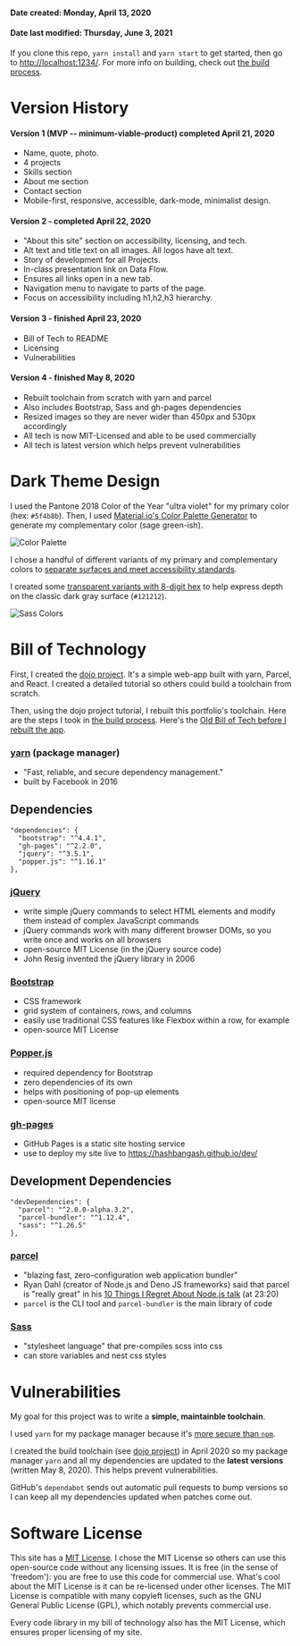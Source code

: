 #### Date created: Monday, April 13, 2020
#### Date last modified: Thursday, June 3, 2021

If you clone this repo, `yarn install` and `yarn start` to get started, then go to <http://localhost:1234/>. For more info on building, check out [the build process](/v4_build.md).

# Version History

#### Version 1 (MVP -- minimum-viable-product) completed April 21, 2020
  - Name, quote, photo.
  - 4 projects
  - Skills section
  - About me section
  - Contact section
  - Mobile-first, responsive, accessible, dark-mode, minimalist design.

#### Version 2 - completed April 22, 2020
  - "About this site" section on accessibility, licensing, and tech.
  - Alt text and title text on all images. All logos have alt text.
  - Story of development for all Projects.
  - In-class presentation link on Data Flow.
  - Ensures all links open in a new tab.
  - Navigation menu to navigate to parts of the page.
  - Focus on accessibility including h1,h2,h3 hierarchy.

#### Version 3 - finished April 23, 2020
  - Bill of Tech to README
  - Licensing
  - Vulnerabilities

#### Version 4 - finished May 8, 2020
  - Rebuilt toolchain from scratch with yarn and parcel
  - Also includes Bootstrap, Sass and gh-pages dependencies
  - Resized images so they are never wider than 450px and 530px accordingly
  - All tech is now MIT-Licensed and able to be used commercially
  - All tech is latest version which helps prevent vulnerabilities

# Dark Theme Design

I used the Pantone 2018 Color of the Year "ultra violet" for my primary color (hex: `#5f4b8b`). Then, I used [Material.io's Color Palette Generator](https://material.io/design/color/the-color-system.html#tools-for-picking-colors) to generate my complementary color (sage green-ish).

![Color Palette](https://user-images.githubusercontent.com/22508682/81463195-93870a00-9185-11ea-8fd8-a2a7f0fe3f0b.png)

I chose a handful of different variants of my primary and complementary colors to [separate surfaces and meet accessibility standards](https://material.io/design/color/dark-theme.html).

I created some [transparent variants with 8-digit hex](https://css-tricks.com/8-digit-hex-codes/) to help express depth on the classic dark gray surface (`#121212`).

![Sass Colors](https://user-images.githubusercontent.com/22508682/81463197-94b83700-9185-11ea-9418-83240ba2a03b.png)

# Bill of Technology

First, I created the [dojo project](https://github.com/hashbangash/dojo). It's a simple web-app built with yarn, Parcel, and React. I created a detailed tutorial so others could build a toolchain from scratch.

Then, using the dojo project tutorial, I rebuilt this portfolio's toolchain. Here are the steps I took in [the build process](/v4_build.md). Here's the [Old Bill of Tech before I rebuilt the app](./version_history.md).

### [yarn](https://yarnpkg.com/) (package manager)
 - "Fast, reliable, and secure dependency management."
 - built by Facebook in 2016

## Dependencies
```
"dependencies": {
  "bootstrap": "^4.4.1",
  "gh-pages": "^2.2.0",
  "jquery": "^3.5.1",
  "popper.js": "^1.16.1"
},
```

### [jQuery](https://jquery.com/)
 - write simple jQuery commands to select HTML elements and modify them instead of complex JavaScript commands
 - jQuery commands work with many different browser DOMs, so you write once and works on all browsers
 - open-source MIT License (in the jQuery source code)
 - John Resig invented the jQuery library in 2006

### [Bootstrap](https://getbootstrap.com/)
 - CSS framework
 - grid system of containers, rows, and columns
 - easily use traditional CSS features like Flexbox within a row, for example
 - open-source MIT License

### [Popper.js](https://popper.js.org/)
 - required dependency for Bootstrap
 - zero dependencies of its own
 - helps with positioning of pop-up elements
 - open-source MIT license

### [gh-pages](https://pages.github.com/)
 - GitHub Pages is a static site hosting service
 - use to deploy my site live to <https://hashbangash.github.io/dev/>

## Development Dependencies
```
"devDependencies": {
  "parcel": "^2.0.0-alpha.3.2",
  "parcel-bundler": "^1.12.4",
  "sass": "^1.26.5"
},
```

### [parcel](https://parceljs.org/)
 - "blazing fast, zero-configuration web application bundler"
 - Ryan Dahl (creator of Node.js and Deno JS frameworks) said that parcel is "really great" in his [10 Things I Regret About Node.js talk](https://www.youtube.com/watch?v=M3BM9TB-8yA) (at 23:20)
 - `parcel` is the CLI tool and `parcel-bundler` is the main library of code

### [Sass](https://sass-lang.com/documentation)
 - "stylesheet language" that pre-compiles scss into css
 - can store variables and nest css styles

# Vulnerabilities

My goal for this project was to write a **simple, maintainble toolchain**.

I used `yarn` for my package manager because it's [more secure than `npm`](https://engineering.fb.com/web/yarn-a-new-package-manager-for-javascript/).

I created the build toolchain (see [dojo project](https://github.com/hashbangash/dojo)) in April 2020 so my package manager `yarn` and all my dependencies are updated to the **latest versions** (written May 8, 2020). This helps prevent vulnerabilities.

GitHub's `dependabot` sends out automatic pull requests to bump versions so I can keep all my dependencies updated when patches come out.

# Software License
This site has a [MIT License](./license.md). I chose the MIT License so others can use this open-source code without any licensing issues.  It is free (in the sense of 'freedom'): you are free to use this code for commercial use. What's cool about the MIT License is it can be re-licensed under other licenses. The MIT License is compatible with many copyleft licenses, such as the GNU General Public License (GPL), which notably prevents commercial use.

Every code library in my bill of technology also has the MIT License, which ensures proper licensing of my site.
